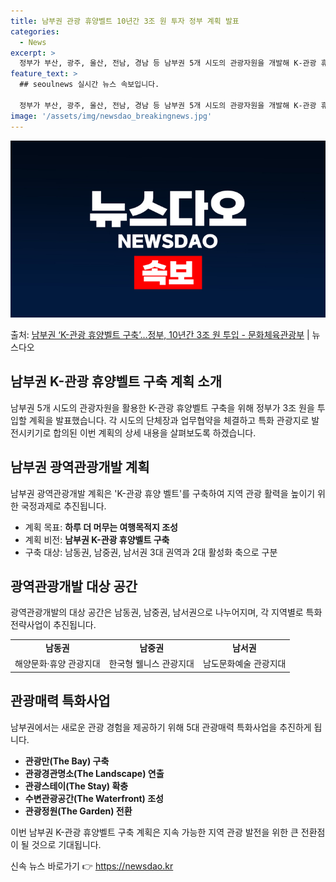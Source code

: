 ```yaml
---
title: 남부권 관광 휴양벨트 10년간 3조 원 투자 정부 계획 발표
categories:
  - News
excerpt: >
  정부가 부산, 광주, 울산, 전남, 경남 등 남부권 5개 시도의 관광자원을 개발해 K-관광 휴양 벨트를 구축…
feature_text: >
  ## seoulnews 실시간 뉴스 속보입니다.

  정부가 부산, 광주, 울산, 전남, 경남 등 남부권 5개 시도의 관광자원을 개발해 K-관광 휴양 벨트를 구축…
image: '/assets/img/newsdao_breakingnews.jpg'
---
```


![뉴스다오 속보](/assets/img/newsdao_breakingnews.jpg)

<p>출처: <a href="https://newsdao.kr/2869" rel="dofollow">남부권 ‘K-관광 휴양벨트 구축’…정부, 10년간 3조 원 투입 - 문화체육관광부</a> | 뉴스다오</p>

<h2 data-ke-size="size26">남부권 K-관광 휴양벨트 구축 계획 소개</h2>
<p data-ke-size="size16">남부권 5개 시도의 관광자원을 활용한 K-관광 휴양벨트 구축을 위해 정부가 3조 원을 투입할 계획을 발표했습니다. 각 시도의 단체장과 업무협약을 체결하고 특화 관광지로 발전시키기로 합의된 이번 계획의 상세 내용을 살펴보도록 하겠습니다.</p>

<h2 data-ke-size="size23">남부권 광역관광개발 계획</h2>
<p data-ke-size="size16">남부권 광역관광개발 계획은 'K-관광 휴양 벨트'를 구축하여 지역 관광 활력을 높이기 위한 국정과제로 추진됩니다.</p>
<ul>
  <li>계획 목표: <b>하루 더 머무는 여행목적지 조성</b></li>
  <li>계획 비전: <b>남부권 K-관광 휴양벨트 구축</b></li>
  <li>구축 대상: 남동권, 남중권, 남서권 3대 권역과 2대 활성화 축으로 구분</li>
</ul>

<h2 data-ke-size="size23">광역관광개발 대상 공간</h2>
<p data-ke-size="size16">광역관광개발의 대상 공간은 남동권, 남중권, 남서권으로 나누어지며, 각 지역별로 특화 전략사업이 추진됩니다.</p>
<table>
  <tr>
    <td style="text-align: center; height: 17px;"><b>남동권</b></td>
    <td style="text-align: center; height: 17px;"><b>남중권</b></td>
    <td style="text-align: center; height: 17px;"><b>남서권</b></td>
  </tr>
  <tr>
    <td>해양문화·휴양 관광지대</td>
    <td>한국형 웰니스 관광지대</td>
    <td>남도문화예술 관광지대</td>
  </tr>
</table>

<h2 data-ke-size="size23">관광매력 특화사업</h2>
<p data-ke-size="size16">남부권에서는 새로운 관광 경험을 제공하기 위해 5대 관광매력 특화사업을 추진하게 됩니다.</p>
<ul>
  <li><b>관광만(The Bay) 구축</b></li>
  <li><b>관광경관명소(The Landscape) 연출</b></li>
  <li><b>관광스테이(The Stay) 확충</b></li>
  <li><b>수변관광공간(The Waterfront) 조성</b></li>
  <li><b>관광정원(The Garden) 전환</b></li>
</ul>

<p data-ke-size="size16">이번 남부권 K-관광 휴양벨트 구축 계획은 지속 가능한 지역 관광 발전을 위한 큰 전환점이 될 것으로 기대됩니다.</p> 

신속 뉴스 바로가기 👉 <a href="https://newsdao.kr" rel="dofollow">https://newsdao.kr</a>


